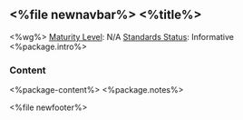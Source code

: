 &lt;%file newnavbar%&gt;
&lt;%title%&gt;
---------------

&lt;%wg%&gt;
[Maturity Level](%3C%level%%3Eversions.html#maturity): N/A
[Standards Status](%3C%level%%3Eversions.html#levels): Informative
&lt;%package.intro%&gt; <span id="content"></span>
### Content

&lt;%package-content%&gt; &lt;%package.notes%&gt;

&lt;%file newfooter%&gt;
